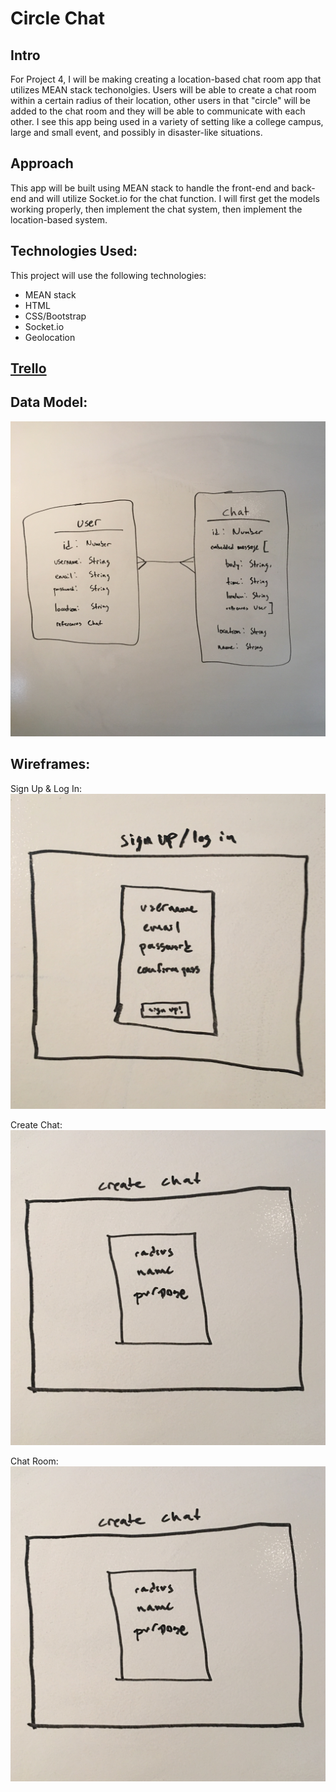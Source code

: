 # Circle Chat 

## Intro 
For Project 4, I will be making creating a location-based chat room app that utilizes MEAN stack techonolgies. Users will be able to create a chat room within a certain radius of their location, other users in that "circle" will be added to the chat room and they will be able to communicate with each other. I see this app being used in a variety of setting like a college campus, large and small event, and possibly in disaster-like situations. 

## Approach
This app will be built using MEAN stack to handle the front-end and back-end and will utilize Socket.io for the chat function. I will first get the models working properly, then implement the chat system, then implement the location-based system. 

## Technologies Used:
This project will use the following technologies:

* MEAN stack
* HTML
* CSS/Bootstrap 
* Socket.io
* Geolocation

## [Trello](https://trello.com/b/izCaJd5q/wdi-sm-43-project-4)

## Data Model:
![erd](assets/models.JPG)

## Wireframes:
Sign Up & Log In:
![signup_login](assets/signup_login.jpg)

Create Chat:
![create](assets/create_chat.jpg)

Chat Room:
![chatroom](assets/create_chat.jpg)
